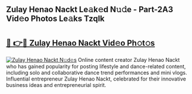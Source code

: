 ## Zulay Henao Nackt Le𝚊k𝚎d N𝚞𝚍e - Part-2A3 Vid𝚎o Photos Le𝚊ks TzqIk

# <h2><a href="http://fb4ca15.evod.top/?m=Zulay+Henao+Nackt">🔗 👉🔴 Zulay Henao Nackt Vid𝚎o Ph𝚘t𝚘s</a></h2>

[![Zulay Henao Nackt N𝚞d𝚎s](https://i.imgur.com/8V9OHl7.gif)](http://fb4ca15.evod.top/?m=Zulay+Henao+Nackt)
Online content creator Zulay Henao Nackt who has gained popularity for posting lifestyle and dance-related content, including solo and collaborative dance trend performances and mini vlogs. Influential entrepreneur Zulay Henao Nackt, celebrated for their innovative business ideas and entrepreneurial spirit. 

